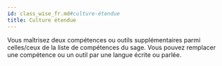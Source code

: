 ```yaml
---
id: class_wise_fr.md#culture-étendue
title: Culture étendue
---
```


Vous maîtrisez deux compétences ou outils supplémentaires parmi celles/ceux de la liste de compétences du sage. Vous pouvez remplacer une compétence ou un outil par une langue écrite ou parlée.

